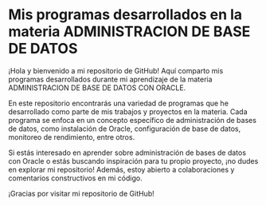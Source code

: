 # Mis programas desarrollados en la materia ADMINISTRACION DE BASE DE DATOS
¡Hola y bienvenido a mi repositorio de GitHub! Aquí comparto mis programas desarrollados durante mi aprendizaje de la materia ADMINISTRACION DE BASE DE DATOS CON ORACLE.

En este repositorio encontrarás una variedad de programas que he desarrollado como parte de mis trabajos y proyectos en la materia. Cada programa se enfoca en un concepto específico de administración de bases de datos, como instalación de Oracle, configuración de base de datos, monitoreo de rendimiento, entre otros.

Si estás interesado en aprender sobre administración de bases de datos con Oracle o estás buscando inspiración para tu propio proyecto, ¡no dudes en explorar mi repositorio! Además, estoy abierto a colaboraciones y comentarios constructivos en mi código.

¡Gracias por visitar mi repositorio de GitHub!

